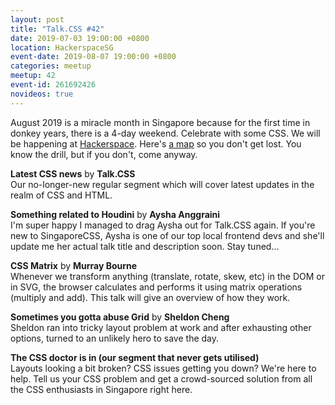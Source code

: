 ```yaml
---
layout: post
title: "Talk.CSS #42"
date: 2019-07-03 19:00:00 +0800
location: HackerspaceSG
event-date: 2019-08-07 19:00:00 +0800
categories: meetup
meetup: 42
event-id: 261692426
novideos: true
---
```

August 2019 is a miracle month in Singapore because for the first time in donkey years, there is a 4-day weekend. Celebrate with some CSS. We will be happening at [Hackerspace](https://hackerspace.sg/). Here's [a map](https://www.google.com/maps/place/HackerspaceSG/@1.3103984,103.8602843,17z/data=!3m1!4b1!4m5!3m4!1s0x31da19c97c42f525:0x26d1643c9443eec1!8m2!3d1.310393!4d103.862473) so you don't get lost. You know the drill, but if you don't, come anyway.

**Latest CSS news** by **Talk.CSS**  
Our no-longer-new regular segment which will cover latest updates in the realm of CSS and HTML.

**Something related to Houdini** by **Aysha Anggraini**  
I'm super happy I managed to drag Aysha out for Talk.CSS again. If you're new to SingaporeCSS, Aysha is one of our top local frontend devs and she'll update me her actual talk title and description soon. Stay tuned…

**CSS Matrix** by **Murray Bourne**  
Whenever we transform anything (translate, rotate, skew, etc) in the DOM or in SVG, the browser calculates and performs it using matrix operations (multiply and add). This talk will give an overview of how they work.

**Sometimes you gotta abuse Grid** by **Sheldon Cheng**  
Sheldon ran into tricky layout problem at work and after exhausting other options, turned to an unlikely hero to save the day.

**The CSS doctor is in (our segment that never gets utilised)**  
Layouts looking a bit broken? CSS issues getting you down? We're here to help. Tell us your CSS problem and get a crowd-sourced solution from all the CSS enthusiasts in Singapore right here.
